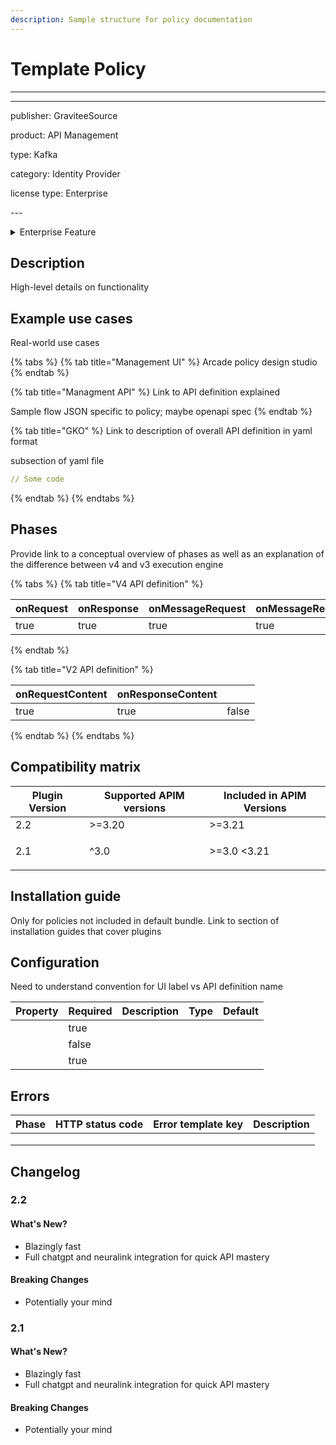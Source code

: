 ```yaml
---
description: Sample structure for policy documentation
---
```


# Template Policy

***

***

publisher: GraviteeSource

product: API Management

type: Kafka

category: Identity Provider

license type: Enterprise

\---

<details>

<summary>Enterprise Feature</summary>

This plugin requires an enterprise license or trial which you can learn more about here.

</details>

## Description

High-level details on functionality

## Example use cases

Real-world use cases

{% tabs %}
{% tab title="Management UI" %}
Arcade policy design studio
{% endtab %}

{% tab title="Managment API" %}
Link to API definition explained



Sample flow JSON specific to policy; maybe openapi spec
{% endtab %}

{% tab title="GKO" %}
Link to description of overall API definition in yaml format



subsection of yaml file

```yaml
// Some code
```
{% endtab %}
{% endtabs %}

## Phases

Provide link to a conceptual overview of phases as well as an explanation of the difference between v4 and v3 execution engine

{% tabs %}
{% tab title="V4 API definition" %}
<table data-full-width="false"><thead><tr><th data-type="checkbox">onRequest</th><th data-type="checkbox">onResponse</th><th data-type="checkbox">onMessageRequest</th><th data-type="checkbox">onMessageResponse</th></tr></thead><tbody><tr><td>true</td><td>true</td><td>true</td><td>true</td></tr></tbody></table>
{% endtab %}

{% tab title="V2 API definition" %}
<table><thead><tr><th data-type="checkbox">onRequestContent</th><th data-type="checkbox">onResponseContent</th><th data-type="checkbox"></th></tr></thead><tbody><tr><td>true</td><td>true</td><td>false</td></tr></tbody></table>
{% endtab %}
{% endtabs %}

## Compatibility matrix

<table data-full-width="true"><thead><tr><th>Plugin Version</th><th>Supported APIM versions</th><th>Included in APIM Versions</th></tr></thead><tbody><tr><td>2.2</td><td>>=3.20</td><td>>=3.21</td></tr><tr><td>2.1</td><td>^3.0</td><td><p></p><p>>=3.0 &#x3C;3.21</p></td></tr></tbody></table>

## Installation guide

Only for policies not included in default bundle. Link to section of installation guides that cover plugins

## Configuration

Need to understand convention for UI label vs API definition name

<table><thead><tr><th>Property</th><th data-type="checkbox">Required</th><th>Description</th><th>Type</th><th>Default</th></tr></thead><tbody><tr><td></td><td>true</td><td></td><td></td><td></td></tr><tr><td></td><td>false</td><td></td><td></td><td></td></tr><tr><td></td><td>true</td><td></td><td></td><td></td></tr></tbody></table>

## Errors

| Phase | HTTP status code | Error template key | Description |
| ----- | ---------------- | ------------------ | ----------- |
|       |                  |                    |             |
|       |                  |                    |             |
|       |                  |                    |             |

## Changelog

### 2.2

#### What's New?

* Blazingly fast
* Full chatgpt and neuralink integration for quick API mastery

#### Breaking Changes

* Potentially your mind

### 2.1

#### What's New?

* Blazingly fast
* Full chatgpt and neuralink integration for quick API mastery

#### Breaking Changes

* Potentially your mind

